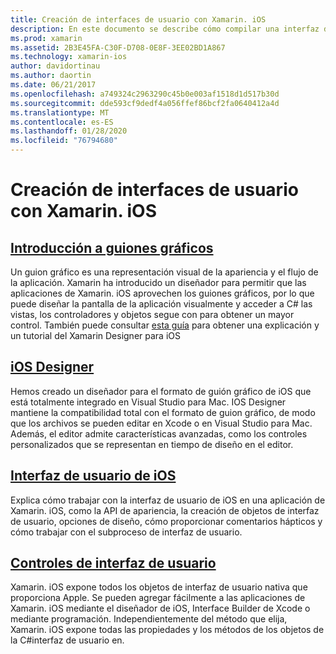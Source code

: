 ```yaml
---
title: Creación de interfaces de usuario con Xamarin. iOS
description: En este documento se describe cómo compilar una interfaz de usuario en una aplicación de Xamarin. iOS. Proporciona vínculos a guías sobre el diseñador de iOS, guiones gráficos, conceptos generales de la interfaz de iOS y controles de la interfaz de usuario de iOS.
ms.prod: xamarin
ms.assetid: 2B3E45FA-C30F-D708-0E8F-3EE02BD1A867
ms.technology: xamarin-ios
author: davidortinau
ms.author: daortin
ms.date: 06/21/2017
ms.openlocfilehash: a749324c2963290c45b0e003af1518d1d517b30d
ms.sourcegitcommit: dde593cf9dedf4a056ffef86bcf2fa0640412a4d
ms.translationtype: MT
ms.contentlocale: es-ES
ms.lasthandoff: 01/28/2020
ms.locfileid: "76794680"
---
```

# <a name="building-user-interfaces-with-xamarinios"></a>Creación de interfaces de usuario con Xamarin. iOS

## <a name="introduction-to-storyboardsiosuser-interfacestoryboardsindexmd"></a>[Introducción a guiones gráficos](~/ios/user-interface/storyboards/index.md)

Un guion gráfico es una representación visual de la apariencia y el flujo de la aplicación. Xamarin ha introducido un diseñador para permitir que las aplicaciones de Xamarin. iOS aprovechen los guiones gráficos, por lo que puede diseñar la pantalla de la aplicación visualmente y acceder a C# las vistas, los controladores y objetos segue con para obtener un mayor control. También puede consultar [esta guía](~/ios/user-interface/designer/introduction.md) para obtener una explicación y un tutorial del Xamarin Designer para iOS

## <a name="ios-designeriosuser-interfacedesignerindexmd"></a>[iOS Designer](~/ios/user-interface/designer/index.md)

Hemos creado un diseñador para el formato de guión gráfico de iOS que está totalmente integrado en Visual Studio para Mac. IOS Designer mantiene la compatibilidad total con el formato de guion gráfico, de modo que los archivos se pueden editar en Xcode o en Visual Studio para Mac. Además, el editor admite características avanzadas, como los controles personalizados que se representan en tiempo de diseño en el editor.

## <a name="user-interface-in-iosiosuser-interfaceios-uiindexmd"></a>[Interfaz de usuario de iOS](~/ios/user-interface/ios-ui/index.md)

Explica cómo trabajar con la interfaz de usuario de iOS en una aplicación de Xamarin. iOS, como la API de apariencia, la creación de objetos de interfaz de usuario, opciones de diseño, cómo proporcionar comentarios hápticos y cómo trabajar con el subproceso de interfaz de usuario.

## <a name="user-interface-controlsiosuser-interfacecontrolsindexmd"></a>[Controles de interfaz de usuario](~/ios/user-interface/controls/index.md)

Xamarin. iOS expone todos los objetos de interfaz de usuario nativa que proporciona Apple. Se pueden agregar fácilmente a las aplicaciones de Xamarin. iOS mediante el diseñador de iOS, Interface Builder de Xcode o mediante programación. Independientemente del método que elija, Xamarin. iOS expone todas las propiedades y los métodos de los objetos de la C#interfaz de usuario en.
